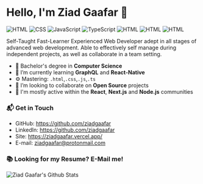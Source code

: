 # Hello, I'm Ziad Gaafar 👋

![HTML](https://img.shields.io/badge/HTML-Expert-orange)
![CSS](https://img.shields.io/badge/CSS-Expert-blue)
![JavaScript](https://img.shields.io/badge/JavaScript-Expert-yellow)
![TypeScript](https://img.shields.io/badge/TypeScript-Intermediate-lightgrey)
![HTML](https://img.shields.io/badge/React-Expert-61DAFB)
![HTML](https://img.shields.io/badge/NodeJs-Expert-74AB64)
![HTML](https://img.shields.io/badge/MongoDB-Intermediate-559134)

Self-Taught Fast-Learner Experienced Web Developer adept in all stages of advanced web development. Able to effectively self manage during independent projects, as well as collaborate in a team setting.

- 🔭 Bachelor's degree in **Computer Science**
- 🌱 I’m currently learning **GraphQL** and **React-Native**
- ⚙️ Mastering: `.html`,`.css`,`.js`,`.ts`
- 👯 I’m looking to collaborate on **Open Source** projects
- 💬 I'm mostly active within the **React**, **Next.js** and **Node.js** communities

### 📬 Get in Touch

- GitHub: https://github.com/ziadgaafar
- LinkedIn: https://github.com/ziadgaafar
- Site: https://ziadgaafar.vercel.app/
- E-mail: ziadgaafar@protonmail.com

### 📚 Looking for my Resume? E-Mail me!

![Ziad Gaafar's Github Stats](https://github-readme-stats.vercel.app/api?username=ziadgaafar&show_icons=true&hide_border=true)
